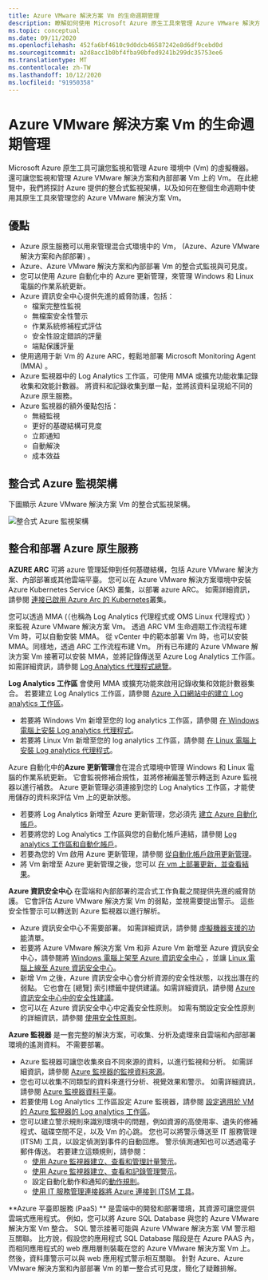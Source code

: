 ```yaml
---
title: Azure VMware 解決方案 Vm 的生命週期管理
description: 瞭解如何使用 Microsoft Azure 原生工具來管理 Azure VMware 解決方案 Vm 生命週期的所有層面。
ms.topic: conceptual
ms.date: 09/11/2020
ms.openlocfilehash: 452fa6bf4610c9d0dcb46587242e8d6df9cebd0d
ms.sourcegitcommit: a2d8acc1b0bf4fba90bfed9241b299dc35753ee6
ms.translationtype: MT
ms.contentlocale: zh-TW
ms.lasthandoff: 10/12/2020
ms.locfileid: "91950358"
---
```

# <a name="lifecycle-management-of-azure-vmware-solution-vms"></a>Azure VMware 解決方案 Vm 的生命週期管理

Microsoft Azure 原生工具可讓您監視和管理 Azure 環境中 (Vm) 的虛擬機器。 還可讓您監視和管理 Azure VMware 解決方案和內部部署 Vm 上的 Vm。 在此總覽中，我們將探討 Azure 提供的整合式監視架構，以及如何在整個生命週期中使用其原生工具來管理您的 Azure VMware 解決方案 Vm。

## <a name="benefits"></a>優點

- Azure 原生服務可以用來管理混合式環境中的 Vm， (Azure、Azure VMware 解決方案和內部部署) 。
- Azure、Azure VMware 解決方案和內部部署 Vm 的整合式監視與可見度。
- 您可以使用 Azure 自動化中的 Azure 更新管理，來管理 Windows 和 Linux 電腦的作業系統更新。 
- Azure 資訊安全中心提供先進的威脅防護，包括：
    - 檔案完整性監視
    - 無檔案安全性警示
    - 作業系統修補程式評估
    - 安全性設定錯誤的評量
    - 端點保護評量 
- 使用適用于新 Vm 的 Azure ARC，輕鬆地部署 Microsoft Monitoring Agent (MMA) 。 
- Azure 監視器中的 Log Analytics 工作區，可使用 MMA 或擴充功能收集記錄收集和效能計數器。 將資料和記錄收集到單一點，並將該資料呈現給不同的 Azure 原生服務。 
- Azure 監視器的額外優點包括： 
    - 無縫監視 
    - 更好的基礎結構可見度 
    - 立即通知 
    - 自動解決 
    - 成本效益 

## <a name="integrated-azure-monitoring-architecture"></a>整合式 Azure 監視架構

下圖顯示 Azure VMware 解決方案 Vm 的整合式監視架構。

![整合式 Azure 監視架構](media/lifecycle-management-azure-vmware-solutions-virtual-machines/integrated-azure-monitoring-architecture.png)

## <a name="integrating-and-deploying-azure-native-services"></a>整合和部署 Azure 原生服務

**AZURE ARC** 可將 azure 管理延伸到任何基礎結構，包括 Azure VMware 解決方案、內部部署或其他雲端平臺。 您可以在 Azure VMware 解決方案環境中安裝 Azure Kubernetes Service (AKS) 叢集，以部署 azure ARC。 如需詳細資訊，請參閱 [連接已啟用 Azure Arc 的 Kubernetes](../azure-arc/kubernetes/connect-cluster.md)叢集。

您可以透過 MMA (（也稱為 Log Analytics 代理程式或 OMS Linux 代理程式) ）來監視 Azure VMware 解決方案 Vm。 透過 ARC VM 生命週期工作流程布建 Vm 時，可以自動安裝 MMA。 從 vCenter 中的範本部署 Vm 時，也可以安裝 MMA。同樣地，透過 ARC 工作流程布建 Vm。 所有已布建的 Azure VMware 解決方案 Vm 接著可以安裝 MMA，並將記錄傳送至 Azure Log Analytics 工作區。 如需詳細資訊，請參閱 [Log Analytics 代理程式總覽](../azure-monitor/platform/log-analytics-agent.md)。

**Log Analytics 工作區** 會使用 MMA 或擴充功能來啟用記錄收集和效能計數器集合。 若要建立 Log Analytics 工作區，請參閱 [Azure 入口網站中的建立 Log analytics 工作區](../azure-monitor/learn/quick-create-workspace.md)。
- 若要將 Windows Vm 新增至您的 log analytics 工作區，請參閱 [在 Windows 電腦上安裝 Log analytics 代理程式](../azure-monitor/platform/agent-windows.md)。
- 若要將 Linux Vm 新增至您的 log analytics 工作區，請參閱 [在 Linux 電腦上安裝 Log analytics 代理程式](../azure-monitor/platform/agent-linux.md)。

Azure 自動化中的**Azure 更新管理**會在混合式環境中管理 Windows 和 Linux 電腦的作業系統更新。 它會監視修補合規性，並將修補偏差警示轉送到 Azure 監視器以進行補救。 Azure 更新管理必須連接到您的 Log Analytics 工作區，才能使用儲存的資料來評估 Vm 上的更新狀態。
- 若要將 Log Analytics 新增至 Azure 更新管理，您必須先 [建立 Azure 自動化帳戶](../automation/automation-create-standalone-account.md)。
- 若要將您的 Log Analytics 工作區與您的自動化帳戶連結，請參閱 [Log analytics 工作區和自動化帳戶](../azure-monitor/insights/solutions.md#log-analytics-workspace-and-automation-account)。
- 若要為您的 Vm 啟用 Azure 更新管理，請參閱 [從自動化帳戶啟用更新管理](../automation/update-management/update-mgmt-enable-automation-account.md)。
- 將 Vm 新增至 Azure 更新管理之後，您可以 [在 vm 上部署更新，並查看結果](../automation/update-management/update-mgmt-deploy-updates.md)。 

**Azure 資訊安全中心** 在雲端和內部部署的混合式工作負載之間提供先進的威脅防護。 它會評估 Azure VMware 解決方案 Vm 的弱點，並視需要提出警示。 這些安全性警示可以轉送到 Azure 監視器以進行解析。
- Azure 資訊安全中心不需要部署。 如需詳細資訊，請參閱 [虛擬機器支援的功能](../security-center/security-center-services.md)清單。
- 若要將 Azure VMware 解決方案 Vm 和非 Azure Vm 新增至 Azure 資訊安全中心，請參閱將 [Windows 電腦上架至 Azure 資訊安全中心](../security-center/quickstart-onboard-machines.md) ，並讓 [Linux 電腦上線至 Azure 資訊安全中心](../security-center/quickstart-onboard-machines.md)。
- 新增 Vm 之後，Azure 資訊安全中心會分析資源的安全性狀態，以找出潛在的弱點。 它也會在 [總覽] 索引標籤中提供建議。如需詳細資訊，請參閱 [Azure 資訊安全中心中的安全性建議](../security-center/security-center-recommendations.md)。
- 您可以在 Azure 資訊安全中心中定義安全性原則。 如需有關設定安全性原則的詳細資訊，請參閱 [使用安全性原則](../security-center/tutorial-security-policy.md)。

**Azure 監視器** 是一套完整的解決方案，可收集、分析及處理來自雲端和內部部署環境的遙測資料。 不需要部署。
- Azure 監視器可讓您收集來自不同來源的資料，以進行監視和分析。 如需詳細資訊，請參閱 [Azure 監視器的監視資料來源](../azure-monitor/platform/data-sources.md)。
- 您也可以收集不同類型的資料來進行分析、視覺效果和警示。 如需詳細資訊，請參閱 [Azure 監視器資料平臺](../azure-monitor/platform/data-platform.md)。
- 若要使用 Log Analytics 工作區設定 Azure 監視器，請參閱 [設定適用於 VM 的 Azure 監視器的 Log analytics 工作區](../azure-monitor/insights/vminsights-configure-workspace.md)。
- 您可以建立警示規則來識別環境中的問題，例如資源的高使用率、遺失的修補程式、磁碟空間不足，以及 Vm 的心跳。 您也可以將警示傳送至 IT 服務管理 (ITSM) 工具，以設定偵測到事件的自動回應。 警示偵測通知也可以透過電子郵件傳送。 若要建立這類規則，請參閱：
    - [使用 Azure 監視器建立、查看和管理計量警示](../azure-monitor/platform/alerts-metric.md)。
    - [使用 Azure 監視器建立、查看和記錄管理警示](../azure-monitor/platform/alerts-log.md)。
    - 設定自動化動作和通知的[動作規則](../azure-monitor/platform/alerts-action-rules.md)。
    - [使用 IT 服務管理連接器將 Azure 連接到 ITSM 工具](../azure-monitor/platform/itsmc-overview.md)。

**Azure 平臺即服務 (PaaS) ** 是雲端中的開發和部署環境，其資源可讓您提供雲端式應用程式。 例如，您可以將 Azure SQL Database 與您的 Azure VMware 解決方案 Vm 整合。 SQL 警示接著可能與 Azure VMware 解決方案 VM 警示相互關聯。 比方說，假設您的應用程式 SQL Database 階段是在 Azure PAAS 內，而相同應用程式的 web 應用層則裝載在您的 Azure VMware 解決方案 Vm 上。 然後，資料庫警示可以與 web 應用程式警示相互關聯。 針對 Azure、Azure VMware 解決方案和內部部署 Vm 的單一整合式可見度，簡化了疑難排解。